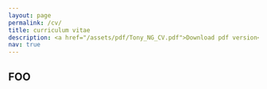 ```yaml
---
layout: page
permalink: /cv/
title: curriculum vitae
description: <a href="/assets/pdf/Tony_NG_CV.pdf">Download pdf version</a> here.
nav: true
---
```



## FOO
